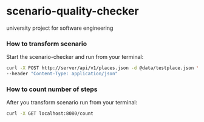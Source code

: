 # scenario-quality-checker
university project for software engineering

### How to transform scenario
Start the scenario-checker and run from your terminal:

```bash
curl -X POST http://server/api/v1/places.json -d @data/testplace.json \
--header "Content-Type: application/json"
```

### How to count number of steps
After you transform scenario run from your terminal:
```bash
curl -X GET localhost:8080/count
```